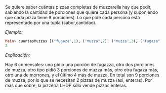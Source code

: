 Se quiere saber cuántas pizzas completas de muzzarella hay que pedir, sabiendo la cantidad de porciones que quiere cada persona (y suponiendo que cada pizza tiene 8 porciones). Lo que pide cada persona está representado por una tupla (sabor,cantidad).

_Ejemplo:_

```haskell
Main> cuantasMuzzas [("fugaza",1), ("muzza",2), ("muzza",3), ("fugaza",1), ("morrone",1), ("muzza",4)]
2
```

_Explicación:_

Hay 6 comensales: uno pidió una porción de fugazza, otro dos porciones de muzza, otro tipo pidió 3 porciones de muzza más, otro otra fugaza más, otro una de morrones, y el último  4 más de muzza. En total son 9 porciones de muzza, por lo que se necesitan 2 pizzas de muzza (así, enteras). Por más que sobre, la pizzería LHDP sólo vende pizzas enteras.
